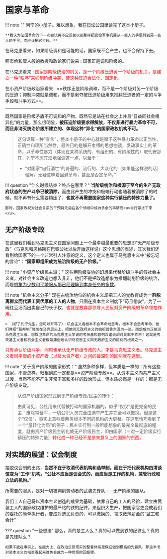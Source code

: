# 国家与革命

!!! note ""
    列宁的小册子。难以想象，我在日坛公园里读完了这本小册子。

    **我认为法国革命的下一次尝试再不应该象以前那样把官僚军事机器从一些人的手里转到另一些人的手里，而应该把它打碎。**

在马克思看来，如果阶级调和是可能的话，国家既不会产生，也不会保持下去。

照市侩和庸人般的教授和政论家们说来
:   国家正是调和阶级的。

在马克思看来
:   <span style="color:red">国家是阶级统治的机关，是一个阶级压迫另一个阶级的机关，是建立一种“秩序”来抑制阶级冲突，使这种压迫合法化、固定化。</span> 

在小资产阶级政治家看来
:   ==秩序正是阶级调和，而不是一个阶级对另一个阶级的压迫；抑制冲突就是调和，而不是剥夺被压迫阶级用来推翻压迫者的一定的斗争手段和斗争方式==。

----

既然国家是阶级矛盾不可调和的产物，既然它是站在社会之上并且“日益同社会相异化”的力量，那么很明显，**被压迫阶级要求得解放，不仅非进行暴力革命不可，而且非消灭统治阶级所建立的、体现这种“异化”的国家政权机构不可。**

> 这句话算一种“宣言”，整本小册子的中心就是赋予这种暴力革命以正当性、正确性和理所当然性，最终目的是解开束缚的思想枷锁，发动事实上的革命，以革命性暴力（体现在某种系统的、有组织的、有阶级性的）取代安那其，列宁不厌其烦地强调这一点，以至于：
>
> - “对国家“自行消亡”的普遍的、流行的、大众化的（如果能这样说的话）理解，无疑意味着回避革命，甚至是否定革命。”

!!! question "什么时候结束？终点在哪里？"
    **当阶级统治和根源于至今的生产无政府状态的生产斗争已被消除**，而由此产生的冲突和极端行动也随着被消除了的时候，就不再有什么需要镇压了，**也就不再需要国家这种实行镇压的特殊力量了。**

    那时，国家政权对社会关系的干预将先后在各个领域中成为多余的事情而<u>自行停止下来</u>。

## 无产阶级专政

在这里我们看到马克思主义在国家问题上一个最卓越最重要的思想即“无产阶级专政”（马克思和恩格斯在巴黎公社以后开始这样说）这个思想的表述，其次我们还看到给国家下的一个非常引人注意的定义，这个定义也属于马克思主义中“被忘记的言论”：**“国家即组织成为统治阶级的无产阶级。”**

!!! note "小资产阶级民主派："
    这些用阶级妥协的幻想来代替阶级斗争的假社会主义者，对社会主义改造也想入非非，他们不是把改造想象为推翻剥削阶级的统治，而是<u>想象为少数和平地服从那已经理解到本身任务的多数</u>。

!!! note "机会主义分子"
    现在占统治地位的机会主义却把工人的党教育成为**一群脱离群众而代表工资优厚的工人的人物**，只图在资本主义制度下“苟且偷安”，为了一碗红豆汤而出卖自己的长子权，<span style="color:red">也就是放弃那领导人民反对资产阶级的革命领袖作用</span>。

    > （好了列宁先生，您可以开骂了）：机会主义者根本不会革命地思考，根本不会思考革命，他们竟把“联邦制”强加在马克思头上，把他同无政府主义的始祖普鲁东混为一谈。而想成为正统派马克思主义者、想捍卫革命的马克思主义学说的考茨基和普列汉诺夫却对此默不作声！这就是考茨基主义者和机会主义者极端庸俗地认识马克思主义同无政府主义的区别的根源之一。

<span style="color:red">只有承认阶级斗争、同时也承认无产阶级专政的人，才是马克思主义者。马克思主义者同平庸的小资产者（以及大资产者）之间的最深刻的区别就在这里。</span>

!!! note "关于资产阶级的国家形式："
    虽然多种多样，但本质是一样的：所有这些国家，不管怎样，归根到底一定都是==资产阶级专政==。从资本主义向共产主义过渡，当然不能不产生非常丰富和多样的政治形式，但本质必然是一样的：都是无产阶级专政。

> 从资产阶级国家形式到无产阶级专政/民主的转化：
>
> 由此可见，公社用来代替被打碎的国家机器的，似乎“仅仅”是更完全的民主：废除常备军，一切公职人员完全由选举产生并完全可以撤换。但是这个“仅仅”，事实上意味着两类根本不同的机构的大更替。在这里恰巧看到了一个“量转化为质”的例子：民主实行到一般所能想象的最完全最彻底的程度，就由资产阶级民主转化成无产阶级民主，即由国家（＝对一定阶级实行镇压的特殊力量）<span style="color:red">转化成一种已经不是原来意义上的国家的东西。</span>

## 对实践的展望：议会制度

摆脱议会制的出路，**当然不在于取消代表机构和选举制，而在于把代表机构由清谈馆变为“工作”机构。“公社不应当是议会式的，而应当是工作的机构，兼管行政和立法的机构。**”

所需要的服从，是对一切被剥削劳动者的武装先锋队----无产阶级的服从。

我们工人自己将以资本主义创造的成果为基础，依靠自己的工人的经验，建立由武装工人的国家政权维护的最严格的铁的纪律，来组织大生产，把国家官吏变成我们的委托的简单执行者，变成对选民负责的、可以撤换的、领取微薄薪金的“监工和会计”

??? question "一些想法"
    那么，真的是工人么？真的可以做到铁的纪律么？真的是先锋队么？
    
    如果不能在事实上、在能力上、在政治反馈现实的整套体系里保证做到极高的先锋队，那这本书对资本主义的指责看起来难免会成为一种奇怪的回旋镖。
